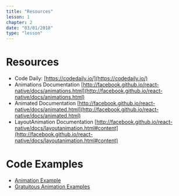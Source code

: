 ```yaml
---
title: "Resources"
lesson: 1
chapter: 2
date: "03/01/2018"
type: "lesson"
---
```

# Resources

* Code Daily: [https://codedaily.io/](https://codedaily.io/)
* Animations Documentation [http://facebook.github.io/react-native/docs/animations.html](http://facebook.github.io/react-native/docs/animations.html)
* Animated Documentation [http://facebook.github.io/react-native/docs/animated.html](http://facebook.github.io/react-native/docs/animated.html)
* LayoutAnimation Documentation [http://facebook.github.io/react-native/docs/layoutanimation.html#content](http://facebook.github.io/react-native/docs/layoutanimation.html#content)


# Code Examples

* [Animation Example](https://github.com/facebook/react-native/blob/master/RNTester/js/NativeAnimationsExample.js)
* [Gratuitous Animation Examples](https://github.com/facebook/react-native/tree/master/RNTester/js/AnimatedGratuitousApp)
